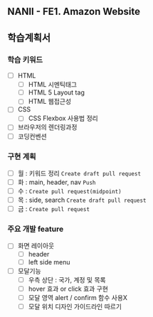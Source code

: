 ## NANII - FE1. Amazon Website

## 학습계획서

### 학습 키워드
- [ ] HTML
  - [ ] HTML 시멘틱태그
  - [ ] HTML 5 Layout tag
  - [ ] HTML 웹접근성
- [ ] CSS
  - [ ] CSS Flexbox 사용법 정리
- [ ] 브라우저의 렌더링과정
- [ ] 코딩컨벤션

### 구현 계획
- [ ] 월 : 키워드 정리 `Create draft pull request`
- [ ] 화 : main, header, nav `Push`
- [ ] 수 : `Create pull request(midpoint)`
- [ ] 목 : side, search `Create draft pull request`
- [ ] 금 : `Create pull request`

### 주요 개발 feature
- [ ] 화면 레이아웃
  - [ ] header
  - [ ] left side menu
- [ ] 모달기능
  - [ ] 우측 상단 : 국가, 계정 및 목록
  - [ ] hover 효과 or click 효과 구현
  - [ ] 모달 영역 alert / confirm 함수 사용X
  - [ ] 모달 위치 디자인 가이드라인 따르기